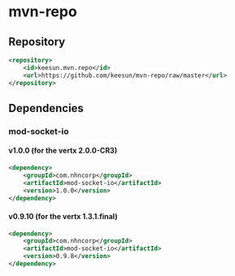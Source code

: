 mvn-repo
========

## Repository

```xml
<repository>
    <id>keesun.mvn.repo</id>
    <url>https://github.com/keesun/mvn-repo/raw/master</url>
</repository>
```

## Dependencies

### mod-socket-io 

#### v1.0.0 (for the vertx 2.0.0-CR3)

```xml
<dependency>
    <groupId>com.nhncorp</groupId>
    <artifactId>mod-socket-io</artifactId>
    <version>1.0.0</version>
</dependency>
```

#### v0.9.10 (for the vertx 1.3.1.final)

```xml
<dependency>
    <groupId>com.nhncorp</groupId>
    <artifactId>mod-socket-io</artifactId>
    <version>0.9.8</version>
</dependency>
```
